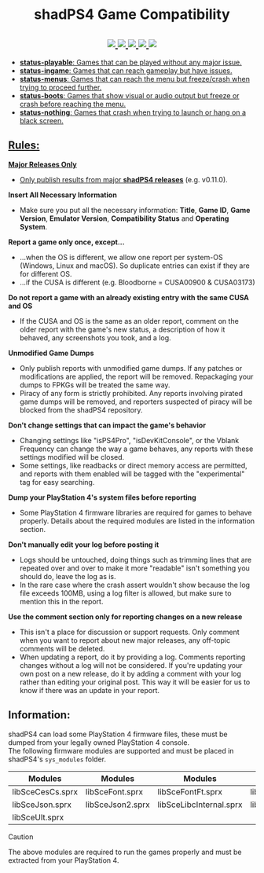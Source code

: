 <h1 align="center">
  <b>shadPS4 Game Compatibility</b>
</h1>

<h2 align="center">
<a href="https://github.com/shadps4-compatibility/shadps4-game-compatibility/labels/status-playable">
    <img src="https://img.shields.io/github/issues-search/shadps4-compatibility/shadps4-game-compatibility?query=is%3Aopen+label%3Astatus-playable&style=for-the-badge&color=8BA503&label=Playable"/>
<a href="https://github.com/shadps4-compatibility/shadps4-game-compatibility/labels/status-ingame">
    <img src="https://img.shields.io/github/issues-search/shadps4-compatibility/shadps4-game-compatibility?query=is%3Aopen+label%3Astatus-ingame&style=for-the-badge&color=F3BB00&label=Ingame"/>
<a href="https://github.com/shadps4-compatibility/shadps4-game-compatibility/labels/status-menus">
    <img src="https://img.shields.io/github/issues-search/shadps4-compatibility/shadps4-game-compatibility?query=is%3Aopen+label%3Astatus-menus&style=for-the-badge&color=FF5C1A&label=Menus"/>
<a href="https://github.com/shadps4-compatibility/shadps4-game-compatibility/labels/status-boots">
    <img src="https://img.shields.io/github/issues-search/shadps4-compatibility/shadps4-game-compatibility?query=is%3Aopen+label%3Astatus-boots&style=for-the-badge&color=A7001E&label=Boots"/>
<a href="https://github.com/shadps4-compatibility/shadps4-game-compatibility/labels/status-nothing">
<img src="https://img.shields.io/github/issues-search/shadps4-compatibility/shadps4-game-compatibility?query=is%3Aopen+label%3Astatus-nothing&style=for-the-badge&color=black&label=Nothing"/>
</h2>

- **status-playable**: Games that can be played without any major issue.
- **status-ingame**: Games that can reach gameplay but have issues.
- **status-menus**: Games that can reach the menu but freeze/crash when trying to proceed further.
- **status-boots**: Games that show visual or audio output but freeze or crash before reaching the menu.
- **status-nothing**: Games that crash when trying to launch or hang on a black screen.

## Rules:

**Major Releases Only**
- Only publish results from major [**shadPS4 releases**](https://github.com/shadps4-emu/shadPS4/releases/latest) (e.g. v0.11.0).

**Insert All Necessary Information**
- Make sure you put all the necessary information: **Title**, **Game ID**, **Game Version**, **Emulator Version**, **Compatibility Status** and **Operating System**.

**Report a game only once, except...**
- ...when the OS is different, we allow one report per system-OS (Windows, Linux and macOS). So duplicate entries can exist if they are for different OS.
- ...if the CUSA is different (e.g. Bloodborne = CUSA00900 & CUSA03173)

**Do not report a game with an already existing entry with the same CUSA and OS**
- If the CUSA and OS is the same as an older report, comment on the older report with the game's new status, a description of how it behaved, any screenshots you took, and a log.

**Unmodified Game Dumps**
- Only publish reports with unmodified game dumps. If any patches or modifications are applied, the report will be removed. Repackaging your dumps to FPKGs will be treated the same way.
- Piracy of any form is strictly prohibited. Any reports involving pirated game dumps will be removed, and reporters suspected of piracy will be blocked from the shadPS4 repository.

**Don't change settings that can impact the game's behavior**
- Changing settings like "isPS4Pro", "isDevKitConsole", or the Vblank Frequency can change the way a game behaves, any reports with these settings modified will be closed.
- Some settings, like readbacks or direct memory access are permitted, and reports with them enabled will be tagged with the "experimental" tag for easy searching.

**Dump your PlayStation 4's system files before reporting**
- Some PlayStation 4 firmware libraries are required for games to behave properly. Details about the required modules are listed in the information section.

**Don't manually edit your log before posting it**
- Logs should be untouched, doing things such as trimming lines that are repeated over and over to make it more "readable" isn't something you should do, leave the log as is.
- In the rare case where the crash assert wouldn't show because the log file exceeds 100MB, using a log filter is allowed, but make sure to mention this in the report.

**Use the comment section only for reporting changes on a new release**
- This isn't a place for discussion or support requests. Only comment when you want to report about new major releases, any off-topic comments will be deleted.
- When updating a report, do it by providing a log. Comments reporting changes without a log will not be considered. If you're updating your own post on a new release, do it by adding a comment with your log rather than editing your original post. This way it will be easier for us to know if there was an update in your report.

## Information:

shadPS4 can load some PlayStation 4 firmware files, these must be dumped from your legally owned PlayStation 4 console.\
The following firmware modules are supported and must be placed in shadPS4's `sys_modules` folder.

<div align="center">

| Modules                 | Modules                 | Modules                 | Modules                 |  
|-------------------------|-------------------------|-------------------------|-------------------------|  
| libSceCesCs.sprx        | libSceFont.sprx         | libSceFontFt.sprx       | libSceFreeTypeOt.sprx   |
| libSceJson.sprx         | libSceJson2.sprx        | libSceLibcInternal.sprx | libSceNgs2.sprx         |  
| libSceUlt.sprx          |                         |                         |                         |  

</div>

> [!Caution]
> The above modules are required to run the games properly and must be extracted from your PlayStation 4.
